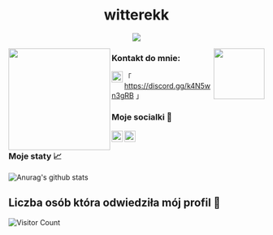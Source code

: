 <h1 align="center"> witterekk </h1>

<p align="center">
  <img src="https://readme-typing-svg.herokuapp.com/?center=true&vCenter=true&color=007cd9&width=500&lines=+PiwnicaRP" />
</p>

<img align="left" height="200" src="https://media.giphy.com/media/YMkdLKfomkpDGNM9NB/giphy.gif"/>

<img align="right" height="100" src="https://media.giphy.com/media/YMkdLKfomkpDGNM9NB/giphy.gif"/>


### Kontakt do mnie: 

「 <img align="left" alt="Discord" width="22px" src="https://cdn.jsdelivr.net/npm/simple-icons@v3/icons/discord.svg" />https://discord.gg/k4N5wn3gRB 」

### Moje socialki 🥵

[<img align="left" alt="witterekk | YouTube" width="22px" src="https://cdn.jsdelivr.net/npm/simple-icons@v3/icons/youtube.svg" />][youtube]
[<img align="left" alt="witterekk | Twitch" width="22px" src="https://cdn.jsdelivr.net/npm/simple-icons@v3/icons/twitch.svg" />][twitch]

<br />


### Moje staty 📈
![Anurag's github stats](https://github-readme-stats.vercel.app/api?username=witterekk&count_private=true&show_icons=true?theme=buefy)


## Liczba osób która odwiedziła mój profil 📯
![Visitor Count](https://profile-counter.glitch.me/witterekk/count.svg)

[youtube]: https://www.youtube.com/channel/UCMG_t9uhfl8C3Ql7xHUFIoQ
[twitch]: https://twitch.tv/witterekk
